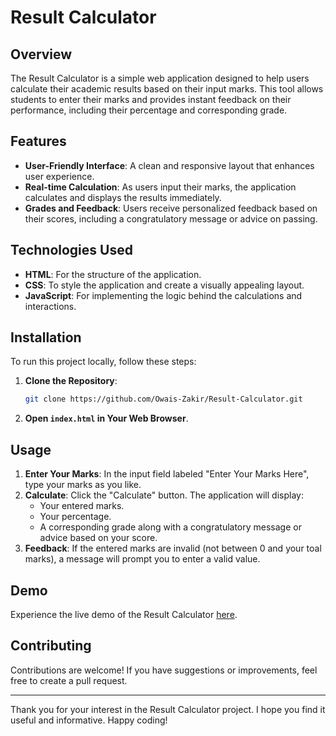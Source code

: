# Result Calculator

## Overview

The Result Calculator is a simple web application designed to help users calculate their academic results based on their input marks. This tool allows students to enter their marks and provides instant feedback on their performance, including their percentage and corresponding grade.

## Features

- **User-Friendly Interface**: A clean and responsive layout that enhances user experience.
- **Real-time Calculation**: As users input their marks, the application calculates and displays the results immediately.
- **Grades and Feedback**: Users receive personalized feedback based on their scores, including a congratulatory message or advice on passing.

## Technologies Used

- **HTML**: For the structure of the application.
- **CSS**: To style the application and create a visually appealing layout.
- **JavaScript**: For implementing the logic behind the calculations and interactions.

## Installation

To run this project locally, follow these steps:

1. **Clone the Repository**:
    ```bash
    git clone https://github.com/Owais-Zakir/Result-Calculator.git
    ```

2. **Open `index.html` in Your Web Browser**.

## Usage

1. **Enter Your Marks**: In the input field labeled "Enter Your Marks Here", type your marks as you like.
2. **Calculate**: Click the "Calculate" button. The application will display:
   - Your entered marks.
   - Your percentage.
   - A corresponding grade along with a congratulatory message or advice based on your score.
3. **Feedback**: If the entered marks are invalid (not between 0 and your toal marks), a message will prompt you to enter a valid value.

## Demo

Experience the live demo of the Result Calculator [here](https://owais-zakir.github.io/Result-Calculator/).

## Contributing

Contributions are welcome! If you have suggestions or improvements, feel free to create a pull request.

---

Thank you for your interest in the Result Calculator project. I hope you find it useful and informative. Happy coding!
